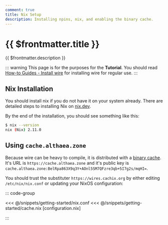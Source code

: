 ```yaml
---
comment: true
title: Nix Setup
description: Installing npins, nix, and enabling the binary cache.
---
```


# {{ $frontmatter.title }}

{{ $frontmatter.description }}

::: warning
This page is for the purposes for the **Tutorial**.
You should read [How-to Guides - Install wire](/guides/installation.html) for installing wire for
regular use.
:::

## Nix Installation

You should install nix if you do not have it on your system already.
There are detailed steps to installing Nix on [nix.dev](https://nix.dev/install-nix).

By the end of the installation, you should see something like this:

```sh
$ nix --version
nix (Nix) 2.11.0
```

## Using `cache.althaea.zone`

Because wire can be heavy to compile, it is distributed with a [binary
cache](https://wiki.nixos.org/wiki/Binary_Cache). It's URL is
`https://cache.althaea.zone` and it's public key is
`cache.althaea.zone:BelRpa863X9q3Y+AOnl5SM7QFzre3qb+5I7g2s/mqHI=`.

You should trust the substituter `https://wires.cachix.org` by
either editing `/etc/nix/nix.conf` or updating your NixOS configuration:

::: code-group

<<< @/snippets/getting-started/nix.conf
<<< @/snippets/getting-started/cache.nix [configuration.nix]

:::
